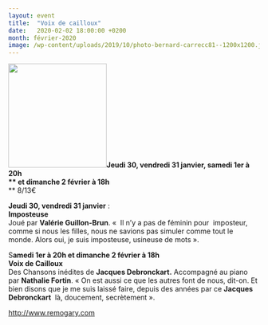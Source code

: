```yaml
---
layout: event
title:  "Voix de cailloux"
date:   2020-02-02 18:00:00 +0200
month: février-2020
image: /wp-content/uploads/2019/10/photo-bernard-carrecc81--1200x1200.jpg
---
```

**[<img class="wp-image-7198 alignleft" src="http://localhost/wpagendarts/wp-content/uploads/2019/10/photo-bernard-carrecc81-.jpg?w=300" alt="" width="197" height="209" />](http://localhost/wpagendarts/wp-content/uploads/2019/10/photo-bernard-carrecc81-.jpg)Jeudi 30, vendredi 31 janvier, samedi 1er à 20h  
** **et dimanche 2 février à 18h****  
** <span style="font-weight:400;">8/13€</span>

 <span style="font-weight:400;"><b>Jeudi 30, vendredi 31 janvier</b> :<br /> <strong>Imposteuse</strong><br /> </span><span style="font-weight:400;">Joué par</span> **Valérie Guillon-Brun**<span style="font-weight:400;">. «  Il n’y a pas de féminin pour  imposteur, comme si nous les filles, nous ne savions pas simuler comme tout le monde. Alors oui, je suis imposteuse, usineuse de mots ».</span>

<span style="font-weight:400;">S<b>amedi 1er à 20h </b><b>et dimanche 2 février à 18h</b><br /> </span><span style="font-weight:400;"><strong>Voix de Cailloux</strong><br /> Des Chansons inédites de </span>**Jacques Debronckart.** <span style="font-weight:400;">Accompagné au piano par </span>**Nathalie Fortin**<span style="font-weight:400;">. </span><span style="font-weight:400;">« </span><span style="font-weight:400;">On est aussi ce que les autres font de nous, dit-on. Et bien disons que je me suis laissé faire, depuis des années par ce <strong>Jacques Debronckart</strong>  là, doucement, secrètement ».</span>

[<span style="font-weight:400;">http://www.remogary.com</span>](http://www.remogary.com/)